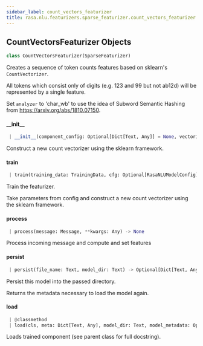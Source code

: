 ```yaml
---
sidebar_label: count_vectors_featurizer
title: rasa.nlu.featurizers.sparse_featurizer.count_vectors_featurizer
---
```


## CountVectorsFeaturizer Objects

```python
class CountVectorsFeaturizer(SparseFeaturizer)
```

Creates a sequence of token counts features based on sklearn&#x27;s `CountVectorizer`.

All tokens which consist only of digits (e.g. 123 and 99
but not ab12d) will be represented by a single feature.

Set `analyzer` to &#x27;char_wb&#x27;
to use the idea of Subword Semantic Hashing
from https://arxiv.org/abs/1810.07150.

#### \_\_init\_\_

```python
 | __init__(component_config: Optional[Dict[Text, Any]] = None, vectorizers: Optional[Dict[Text, "CountVectorizer"]] = None, finetune_mode: bool = False) -> None
```

Construct a new count vectorizer using the sklearn framework.

#### train

```python
 | train(training_data: TrainingData, cfg: Optional[RasaNLUModelConfig] = None, **kwargs: Any, ,) -> None
```

Train the featurizer.

Take parameters from config and
construct a new count vectorizer using the sklearn framework.

#### process

```python
 | process(message: Message, **kwargs: Any) -> None
```

Process incoming message and compute and set features

#### persist

```python
 | persist(file_name: Text, model_dir: Text) -> Optional[Dict[Text, Any]]
```

Persist this model into the passed directory.

Returns the metadata necessary to load the model again.

#### load

```python
 | @classmethod
 | load(cls, meta: Dict[Text, Any], model_dir: Text, model_metadata: Optional[Metadata] = None, cached_component: Optional["CountVectorsFeaturizer"] = None, should_finetune: bool = False, **kwargs: Any, ,) -> "CountVectorsFeaturizer"
```

Loads trained component (see parent class for full docstring).

